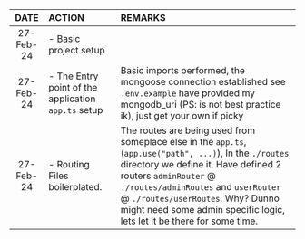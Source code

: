 |   DATE    | ACTION                                              |                     REMARKS |
| :-------: | :-------------------------------------------------- | :-------------------------- |
| 27-Feb-24 | - Basic project setup                               |                             |
| 27-Feb-24 | - The Entry point of the application `app.ts` setup | Basic imports performed, the mongoose connection established see `.env.example` have provided my mongodb_uri (PS: is not best practice ik), just get your own if picky |
|27-Feb-24| - Routing Files boilerplated. |The routes are being used from someplace else in the `app.ts`, (`app.use("path", ...)`), In the `./routes` directory we define it. Have defined 2 routers `adminRouter` @ `./routes/adminRoutes` and `userRouter` @ `./routes/userRoutes`. Why? Dunno might need some admin specific logic, lets let it be there for some time.|
